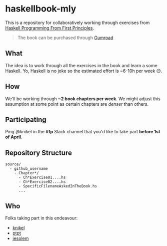 # haskellbook-mly

This is a repository for collaboratively working through exercises from [Haskell Programming From First Principles](http://haskellbook.com).

> The book can be purchased through [Gumroad](https://gumroad.com/l/haskellbook)

## What
The idea is to work through all the exercises in the book and learn a some Haskell. Yo, Haskell is no joke so the estimated effort is ~6-10h per week :wink:.

## How
We'll be working through **~2 book chapters per week**. We might adjust this assumption at some point as certain chapters are _denser_ than others.

## Participating
Ping @knikel in the **#fp** Slack channel that you'd like to take part **before 1st of April**.

## Repository Structure

```
source/
  - github_username
    - Chapter*/
      - Ch*Exercise01....hs
      - Ch*Exercise02....hs
      - SpecificFilenameAskedInTheBook.hs
      ...
```

## Who
Folks taking part in this endeavour:
* [knikel](http://github.com/knikel)
* [ptpt](http://github.com/ptpt)
* [jesolem](http://github.com/jesolem)
